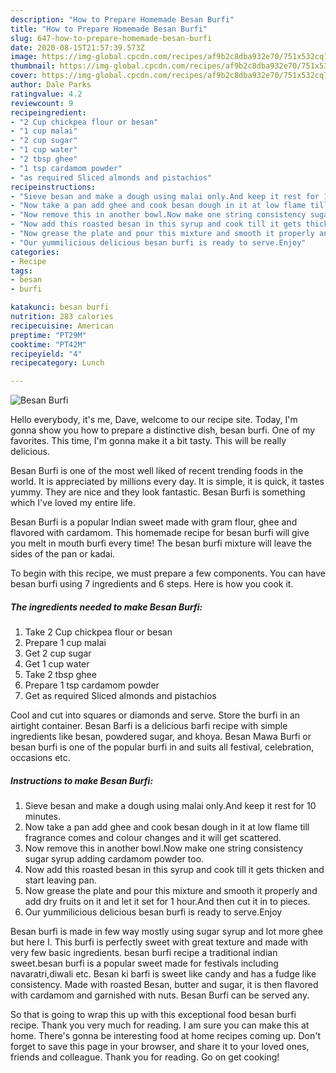 ```yaml
---
description: "How to Prepare Homemade Besan Burfi"
title: "How to Prepare Homemade Besan Burfi"
slug: 647-how-to-prepare-homemade-besan-burfi
date: 2020-08-15T21:57:39.573Z
image: https://img-global.cpcdn.com/recipes/af9b2c8dba932e70/751x532cq70/besan-burfi-recipe-main-photo.jpg
thumbnail: https://img-global.cpcdn.com/recipes/af9b2c8dba932e70/751x532cq70/besan-burfi-recipe-main-photo.jpg
cover: https://img-global.cpcdn.com/recipes/af9b2c8dba932e70/751x532cq70/besan-burfi-recipe-main-photo.jpg
author: Dale Parks
ratingvalue: 4.2
reviewcount: 9
recipeingredient:
- "2 Cup chickpea flour or besan"
- "1 cup malai"
- "2 cup sugar"
- "1 cup water"
- "2 tbsp ghee"
- "1 tsp cardamom powder"
- "as required Sliced almonds and pistachios"
recipeinstructions:
- "Sieve besan and make a dough using malai only.And keep it rest for 10 minutes."
- "Now take a pan add ghee and cook besan dough in it at low flame till fragrance comes and colour changes and it will get scattered."
- "Now remove this in another bowl.Now make one string consistency sugar syrup adding cardamom powder too."
- "Now add this roasted besan in this syrup and cook till it gets thicken and start leaving pan."
- "Now grease the plate and pour this mixture and smooth it properly and add dry fruits on it and let it set for 1 hour.And then cut it in to pieces."
- "Our yummilicious delicious besan burfi is ready to serve.Enjoy"
categories:
- Recipe
tags:
- besan
- burfi

katakunci: besan burfi 
nutrition: 283 calories
recipecuisine: American
preptime: "PT29M"
cooktime: "PT42M"
recipeyield: "4"
recipecategory: Lunch

---
```



![Besan Burfi](https://img-global.cpcdn.com/recipes/af9b2c8dba932e70/751x532cq70/besan-burfi-recipe-main-photo.jpg)

Hello everybody, it's me, Dave, welcome to our recipe site. Today, I'm gonna show you how to prepare a distinctive dish, besan burfi. One of my favorites. This time, I'm gonna make it a bit tasty. This will be really delicious.

Besan Burfi is one of the most well liked of recent trending foods in the world. It is appreciated by millions every day. It is simple, it is quick, it tastes yummy. They are nice and they look fantastic. Besan Burfi is something which I've loved my entire life.

Besan Burfi is a popular Indian sweet made with gram flour, ghee and flavored with cardamom. This homemade recipe for besan burfi will give you melt in mouth burfi every time! The besan burfi mixture will leave the sides of the pan or kadai.


To begin with this recipe, we must prepare a few components. You can have besan burfi using 7 ingredients and 6 steps. Here is how you cook it.

<!--inarticleads1-->

##### The ingredients needed to make Besan Burfi:

1. Take 2 Cup chickpea flour or besan
1. Prepare 1 cup malai
1. Get 2 cup sugar
1. Get 1 cup water
1. Take 2 tbsp ghee
1. Prepare 1 tsp cardamom powder
1. Get as required Sliced almonds and pistachios


Cool and cut into squares or diamonds and serve. Store the burfi in an airtight container. Besan Barfi is a delicious barfi recipe with simple ingredients like besan, powdered sugar, and khoya. Besan Mawa Burfi or besan burfi is one of the popular burfi in and suits all festival, celebration, occasions etc. 

<!--inarticleads2-->

##### Instructions to make Besan Burfi:

1. Sieve besan and make a dough using malai only.And keep it rest for 10 minutes.
1. Now take a pan add ghee and cook besan dough in it at low flame till fragrance comes and colour changes and it will get scattered.
1. Now remove this in another bowl.Now make one string consistency sugar syrup adding cardamom powder too.
1. Now add this roasted besan in this syrup and cook till it gets thicken and start leaving pan.
1. Now grease the plate and pour this mixture and smooth it properly and add dry fruits on it and let it set for 1 hour.And then cut it in to pieces.
1. Our yummilicious delicious besan burfi is ready to serve.Enjoy


Besan burfi is made in few way mostly using sugar syrup and lot more ghee but here I. This burfi is perfectly sweet with great texture and made with very few basic ingredients. besan burfi recipe a traditional indian sweet.besan burfi is a popular sweet made for festivals including navaratri,diwali etc. Besan ki barfi is sweet like candy and has a fudge like consistency. Made with roasted Besan, butter and sugar, it is then flavored with cardamom and garnished with nuts. Besan Burfi can be served any. 

So that is going to wrap this up with this exceptional food besan burfi recipe. Thank you very much for reading. I am sure you can make this at home. There's gonna be interesting food at home recipes coming up. Don't forget to save this page in your browser, and share it to your loved ones, friends and colleague. Thank you for reading. Go on get cooking!
